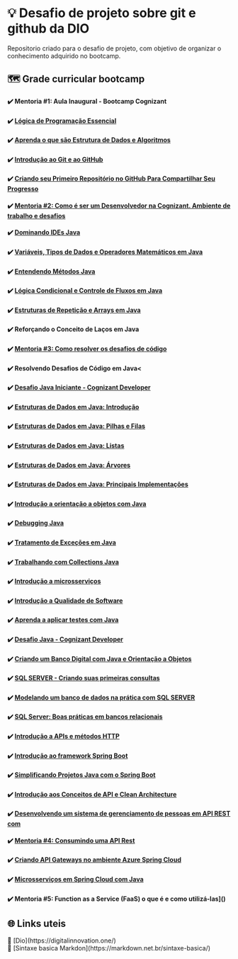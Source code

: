 # 💡 Desafio de projeto sobre git e github da DIO
Repositorio criado para o desafio de projeto, com objetivo de organizar o conhecimento adquirido no bootcamp.


## 🗺️ Grade curricular bootcamp

#### ✔️ Mentoria #1: Aula Inaugural - Bootcamp Cognizant
#### ✔️ [Lógica de Programação Essencial ](https://github.com/girlenolima/dio-desafio-github/tree/main/Logica%20de%20progamacao)             
#### ✔️ [Aprenda o que são Estrutura de Dados e Algoritmos](https://github.com/girlenolima/dio-desafio-github/tree/main/Estruturas%20de%20dados)          
#### ✔️ [Introdução ao Git e ao GitHub](https://github.com/girlenolima/dio-desafio-github/tree/main/Git)
#### ✔️ [Criando seu Primeiro Repositório no GitHub Para Compartilhar Seu Progresso](https://github.com/girlenolima/dio-desafio-github/tree/main/Git)
#### ✔️ [Mentoria #2: Como é ser um Desenvolvedor na Cognizant. Ambiente de trabalho e desafios](https://www.youtube.com/watch?v=llgJpvOzhd4)
#### ✔️ [Dominando IDEs Java](https://github.com/girlenolima/dio-desafio-github/tree/main/Dominando%20IDES%20Java)
#### ✔️ [Variáveis, Tipos de Dados e Operadores Matemáticos em Java](https://github.com/girlenolima/dio-desafio-github/tree/main/Variaveis)
#### ✔️ [Entendendo Métodos Java](https://github.com/girlenolima/dio-desafio-github/tree/main/Entendendo%20M%C3%A9todos%20Java)
#### ✔️ [Lógica Condicional e Controle de Fluxos em Java](https://github.com/girlenolima/dio-desafio-github/tree/main/Logica%20Condicional%20e%20Controle%20de%20Fluxos%20em%20Java)
#### ✔️ [Estruturas de Repetição e Arrays em Java](https://github.com/girlenolima/dio-desafio-github/tree/main/Estruturas%20de%20Repeti%C3%A7%C3%A3o%20e%20Arrays%20em%20Java)
#### ✔️ Reforçando o Conceito de Laços em Java
#### ✔️ [Mentoria #3: Como resolver os desafios de código](https://web.dio.me/live/mentoria-3-como-resolver-os-desafios-de-codigo-1/learning/114341b7-5bc7-454d-beac-423a8aba4d87)
#### ✔️ Resolvendo Desafios de Código em Java<
#### ✔️ [Desafio Java Iniciante - Cognizant Developer](https://github.com/girlenolima/dio-desafio-github/tree/main/Desafio%20Java%20Iniciante%20-%20Cognizant%20Developer)
#### ✔️ [Estruturas de Dados em Java: Introdução](https://github.com/girlenolima/dio-desafio-github/tree/main/Estruturas%20de%20Dados%20em%20Java%20Introdu%C3%A7%C3%A3o)
#### ✔️ [Estruturas de Dados em Java: Pilhas e Filas](https://github.com/girlenolima/dio-desafio-github/tree/main/Estruturas%20de%20Dados%20em%20Java%20Pilhas%20e%20Filas)
#### ✔️ [Estruturas de Dados em Java: Listas](https://github.com/girlenolima/dio-desafio-github/tree/main/Estruturas%20de%20Dados%20em%20Java%20Listas)
             
#### ✔️ [Estruturas de Dados em Java: Árvores](https://github.com/girlenolima/dio-desafio-github/tree/main/Estruturas%20de%20Dados%20em%20Java%20%C3%81rvores)
#### ✔️ [Estruturas de Dados em Java: Principais Implementações](https://github.com/girlenolima/dio-desafio-github/tree/main/Estruturas%20de%20Dados%20em%20Java%20Principais%20Implementa%C3%A7%C3%B5es/ImplementacoesJava)
#### ✔️ [Introdução a orientação a objetos com Java]()
#### ✔️ [Debugging Java](https://github.com/girlenolima/dio-desafio-github/tree/main/Debugging%20Java)
#### ✔️ [Tratamento de Exceções em Java](https://github.com/girlenolima/dio-desafio-github/tree/main/Tratamento%20de%20Exce%C3%A7%C3%B5es%20em%20Java/tratamentoDeExecoes)
#### ✔️ [Trabalhando com Collections Java](https://github.com/girlenolima/dio-desafio-github/tree/main/Trabalhando%20com%20Collections%20Java)
#### ✔️ [Introdução a microsserviços](https://github.com/girlenolima/dio-desafio-github/tree/main/Introdu%C3%A7%C3%A3o%20a%20microsservi%C3%A7os)
#### ✔️ [Introdução a Qualidade de Software](https://github.com/girlenolima/dio-desafio-github/tree/main/Introdu%C3%A7%C3%A3o%20a%20Qualidade%20de%20Software)
#### ✔️ [Aprenda a aplicar testes com Java](https://github.com/girlenolima/dio-desafio-github/tree/main/Aprenda%20a%20aplicar%20testes%20com%20Java)
#### ✔️ [Desafio Java - Cognizant Developer](https://github.com/girlenolima/dio-desafio-github/tree/main/Desafio%20Java%20Iniciante%20-%20Cognizant%20Developer)
#### ✔️ [Criando um Banco Digital com Java e Orientação a Objetos](https://github.com/girlenolima/dio-desafio-github/tree/main/Criando%20um%20Banco%20Digital%20com%20Java%20e%20Orienta%C3%A7%C3%A3o%20a%20Objetos)
#### ✔️ [SQL SERVER - Criando suas primeiras consultas](https://github.com/girlenolima/dio-desafio-github/tree/main/SQL%20SERVER%20-%20Criando%20suas%20primeiras%20consultas)
#### ✔️ [Modelando um banco de dados na prática com SQL SERVER](https://github.com/girlenolima/dio-desafio-github/tree/main/Modelando%20um%20banco%20de%20dados%20na%20pr%C3%A1tica%20com%20SQL%20SERVER)
#### ✔️ [SQL Server: Boas práticas em bancos relacionais](https://github.com/girlenolima/dio-desafio-github/tree/main/SQL%20Server%20Boas%20pr%C3%A1ticas%20em%20bancos%20relacionais)
#### ✔️ [Introdução a APIs e métodos HTTP](https://github.com/girlenolima/dio-desafio-github/tree/main/Introdu%C3%A7%C3%A3o%20a%20APIs%20e%20m%C3%A9todos%20HTTP)
#### ✔️ [Introdução ao framework Spring Boot](https://github.com/girlenolima/dio-desafio-github/tree/main/Introdu%C3%A7%C3%A3o%20ao%20framework%20Spring%20Boot)
#### ✔️ [Simplificando Projetos Java com o Spring Boot](https://github.com/girlenolima/dio-desafio-github/tree/main/Simplificando%20Projetos%20Java%20com%20o%20Spring%20Boot)
#### ✔️ [Introdução aos Conceitos de API e Clean Architecture](https://github.com/girlenolima/dio-desafio-github/tree/main/Introdu%C3%A7%C3%A3o%20aos%20Conceitos%20de%20API%20e%20Clean%20Architecture)
#### ✔️ [Desenvolvendo um sistema de gerenciamento de pessoas em API REST com]()
#### ✔️ [Mentoria #4: Consumindo uma API Rest](https://github.com/girlenolima/dio-desafio-github/tree/main/Desenvolvendo%20um%20sistema%20de%20gerenciamento%20de%20pessoas%20em%20API%20REST%20com)
#### ✔️ [Criando API Gateways no ambiente Azure Spring Cloud](https://github.com/girlenolima/dio-desafio-github/tree/main/Criando%20API%20Gateways%20no%20ambiente%20Azure%20Spring%20Cloud)
#### ✔️ [Microsserviços em Spring Cloud com Java](https://github.com/girlenolima/dio-desafio-github/tree/main/Microsservi%C3%A7os%20em%20Spring%20Cloud%20com%20Java)
#### ✔️ Mentoria #5: Function as a Service (FaaS) o que é e como utilizá-las]()




## 🌐 Links uteis 

<div style="display: inline_block">
  🧲 [Dio](https://digitalinnovation.one/)<br>
  🧲 [Sintaxe basica Markdon](https://markdown.net.br/sintaxe-basica/)
</div>

